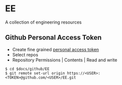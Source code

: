 # EE
A collection of engineering resources

## Github Personal Access Token

* Create fine grained [personal access token](https://docs.github.com/en/authentication/keeping-your-account-and-data-secure/managing-your-personal-access-tokens#creating-a-fine-grained-personal-access-token)
 * Select repos
 * Repository Permissions | Contents  | Read and write

```
$ cd $docs/github/EE
$ git remote set-url origin https://<USER>:<TOKEN>@github.com/<USER>/EE.git
```

